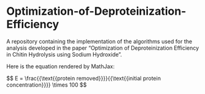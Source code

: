 # Optimization-of-Deproteinization-Efficiency
A repository containing the implementation of the algorithms used for the analysis developed in the paper “Optimization of Deproteinization Efficiency in Chitin Hydrolysis using Sodium Hydroxide”. 
<html>
  <head>
    <script type="text/javascript" async
      src="https://cdn.jsdelivr.net/npm/mathjax@3/es5/tex-mml-chtml.js">
    </script>
  </head>
  <body>
    <p>Here is the equation rendered by MathJax:</p>
    <p>
      $$ E = \frac{{\text{{protein removed}}}}{{\text{{initial protein concentration}}}} \times 100 $$
    </p>
  </body>
</html>
